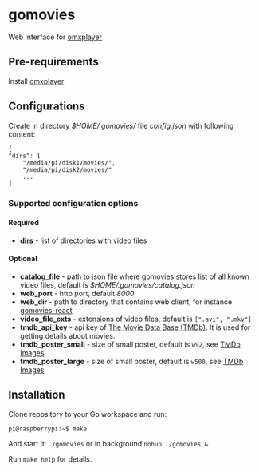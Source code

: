 # gomovies
Web interface for [omxplayer](https://github.com/popcornmix/omxplayer)

## Pre-requirements
Install [omxplayer](https://github.com/popcornmix/omxplayer)

## Configurations
Create in directory *$HOME/.gomovies/* file *config.json* with following content:
```
{
"dirs": [
    "/media/pi/disk1/movies/",
    "/media/pi/disk2/movies/"
    ...
]
```
### Supported configuration options

#### Required
* **dirs** - list of directories with video files

#### Optional
* **catalog_file** - path to json file where gomovies stores list of all known video files, default is *$HOME/.gomovies/catalog.json*
* **web_port** - http port, default *8000*
* **web_dir** - path to directory that contains web client, for instance [gomovies-react](https://github.com/andrew00x/gomovies-react)
* **video_file_exts** - extensions of video files, default is ```[".avi", ".mkv"]```
* **tmdb_api_key** - api key of [The Movie Data Base (TMDb)](https://www.themoviedb.org/documentation/api). It is used for getting details about movies.
* **tmdb_poster_small** - size of small poster, default is ```w92```, see [TMDb Images](https://developers.themoviedb.org/3/getting-started/images)
* **tmdb_poster_large** - size of small poster, default is ```w500```, see [TMDb Images](https://developers.themoviedb.org/3/getting-started/images)

## Installation
Clone repository to your Go workspace and run:
```
pi@raspberrypi:~$ make
``` 
And start it:
```./gomovies``` or in background ```nohup ./gomovies &```

Run `make help` for details.